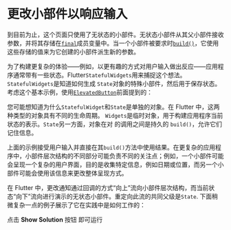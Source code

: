 # 更改小部件以响应输入

到目前为止，这个页面只使用了无状态的小部件。无状态小部件从其父小部件接收参数，并将其存储在[`final`](https://dart.dev/guides/language/language-tour#final-and-const)成员变量中。当一个小部件被要求时[`build()`](https://api.flutter.dev/flutter/widgets/StatelessWidget/build.html)，它使用这些存储的值来为它创建的小部件派生新的参数。

为了构建更复杂的体验——例如，以更有趣的方式对用户输入做出反应——应用程序通常带有一些状态。Flutter`StatefulWidgets`用来捕捉这个想法。`StatefulWidgets`是知道如何生成 `State`对象的特殊小部件，然后用于保存状态。考虑这个基本示例，使用[`ElevatedButton`](https://api.flutter.dev/flutter/material/ElevatedButton-class.html)前面提到的：

您可能想知道为什么`StatefulWidget`和`State`是单独的对象。在 Flutter 中，这两种类型的对象具有不同的生命周期。 `Widgets`是临时对象，用于构建应用程序当前状态的表示。`State`另一方面，对象在对 的调用之间是持久的 `build()`，允许它们记住信息。

上面的示例接受用户输入并直接在其`build()`方法中使用结果。在更复杂的应用程序中，小部件层次结构的不同部分可能负责不同的关注点；例如，一个小部件可能会呈现一个复杂的用户界面，目的是收集特定信息，例如日期或位置，而另一个小部件可能会使用该信息来更改整体呈现方式。

在 Flutter 中，更改通知通过回调的方式“向上”流向小部件层次结构，而当前状态“向下”流向进行演示的无状态小部件。重定向此流的共同父级是`State`. 下面稍微复杂一点的例子展示了它在实践中是如何工作的：

点击 **Show Solution** 按钮 即可运行
